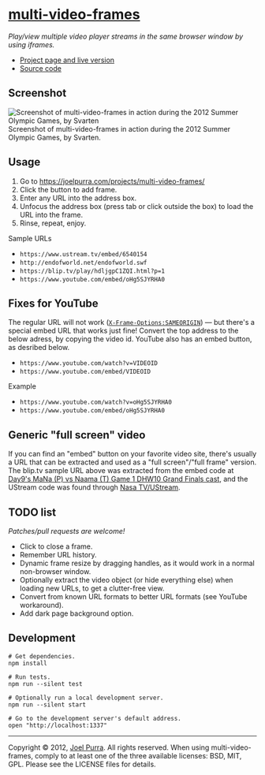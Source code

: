# [multi-video-frames](https://joelpurra.com/projects/multi-video-frames/)

*Play/view multiple video player streams in the same browser window by using iframes.*

- [Project page and live version](https://joelpurra.com/projects/multi-video-frames/)
- [Source code](https://github.com/joelpurra/multi-video-frames/)



## Screenshot

<img src="https://joelpurra.com/projects/multi-video-frames/sample-olympic-games-summer-2012.jpg" alt="Screenshot of multi-video-frames in action during the 2012 Summer Olympic Games, by Svarten"  title="Screenshot of multi-video-frames in action during the 2012 Summer Olympic Games, by Svarten" />  
Screenshot of multi-video-frames in action during the 2012 Summer Olympic Games, by Svarten.



## Usage

1. Go to https://joelpurra.com/projects/multi-video-frames/
1. Click the button to add frame.
1. Enter any URL into the address box.
1. Unfocus the address box (press tab or click outside the box) to load the URL into the frame.
1. Rinse, repeat, enjoy.

Sample URLs
- `https://www.ustream.tv/embed/6540154`
- `http://endofworld.net/endofworld.swf`
- `https://blip.tv/play/hdljgpC1ZQI.html?p=1`
- `https://www.youtube.com/embed/oHg5SJYRHA0`



## Fixes for YouTube
The regular URL will not work ([`X-Frame-Options:SAMEORIGIN`](https://google.com/?q=X-Frame-Options:SAMEORIGIN)) &mdash; but there's a special embed URL that works just fine! Convert the top address to the below adress, by copying the video id. YouTube also has an embed button, as desribed below.

- `https://www.youtube.com/watch?v=VIDEOID`
- `https://www.youtube.com/embed/VIDEOID`

Example

- `https://www.youtube.com/watch?v=oHg5SJYRHA0`
- `https://www.youtube.com/embed/oHg5SJYRHA0`



## Generic "full screen" video

If you can find an "embed" button on your favorite video site, there's usually a URL that can be extracted and used as a "full screen"/"full frame" version. The blip.tv sample URL above was extracted from the embed code at [Day9's MaNa (P) vs Naama (T) Game 1 DHW10 Grand Finals cast](https://blip.tv/day9tv/mana-p-vs-naama-t-game-1-grand-finals-dreamhack-steelseries-tournament-4463233), and the UStream code was found through [Nasa TV/UStream](https://www.nasa.gov/multimedia/nasatv/ustream.html).



## TODO list

*Patches/pull requests are welcome!*

- Click to close a frame.
- Remember URL history.
- Dynamic frame resize by dragging handles, as it would work in a normal non-browser window.
- Optionally extract the video object (or hide everything else) when loading new URLs, to get a clutter-free view.
- Convert from known URL formats to better URL formats (see YouTube workaround).
- Add dark page background option.



## Development

```shell
# Get dependencies.
npm install

# Run tests.
npm run --silent test

# Optionally run a local development server.
npm run --silent start

# Go to the development server's default address.
open "http://localhost:1337"
```



---



Copyright &copy; 2012, [Joel Purra](https://joelpurra.se/). All rights reserved. When using multi-video-frames, comply to at least one of the three available licenses: BSD, MIT, GPL. Please see the LICENSE files for details.
